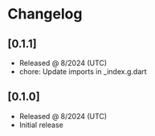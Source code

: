 # Changelog

## [0.1.1]

- Released @ 8/2024 (UTC)
- chore: Update imports in \_index.g.dart

## [0.1.0]

- Released @ 8/2024 (UTC)
- Initial release

